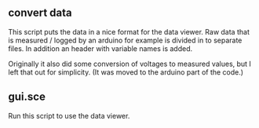 
## convert data
This script puts the data in a nice format for the data viewer. Raw data that is measured / logged by an arduino for example is divided in to separate files. In addition an header with variable names is added.

Originally it also did some conversion of voltages to measured values, but I left that out for simplicity.
(It was moved to the arduino part of the code.)

## gui.sce
Run this script to use the data viewer.
